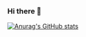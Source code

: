 ### Hi there 👋

[![Anurag's GitHub stats](https://github-readme-stats.vercel.app/api?username=Pankaj3112)](https://github.com/Pankaj3112/github-readme-stats)

<!--
**Pankaj3112/Pankaj3112** is a ✨ _special_ ✨ repository because its `README.md` (this file) appears on your GitHub profile.

Here are some ideas to get you started:

- 🔭 I’m currently working on ...
- 🌱 I’m currently learning ...
- 👯 I’m looking to collaborate on ...
- 🤔 I’m looking for help with ...
- 💬 Ask me about ...
- 📫 How to reach me: ...
- 😄 Pronouns: ...
- ⚡ Fun fact: ...
-->
